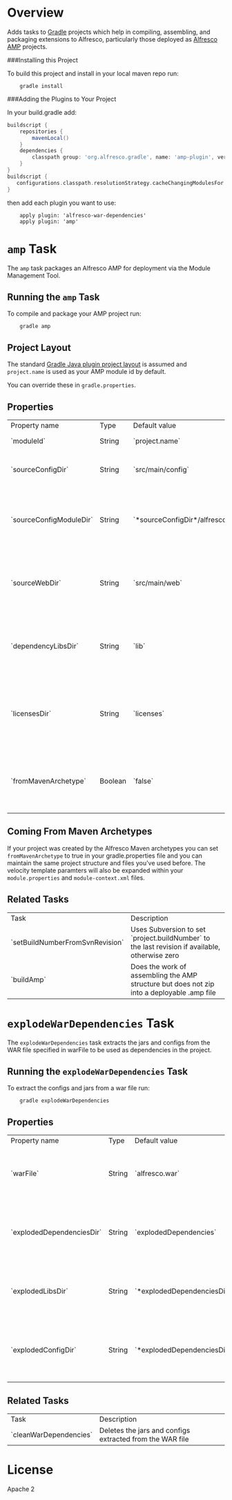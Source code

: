 Overview
========

Adds tasks to [Gradle](http://gradle.org) projects which help in compiling, assembling,
and packaging extensions to Alfresco, particularly those deployed as
[Alfresco AMP](http://wiki.alfresco.com/wiki/AMP_Files) projects.

###Installing this Project

To build this project and install in your local maven repo run:

		gradle install
	

###Adding the Plugins to Your Project

In your build.gradle add:

```groovy
buildscript {
	repositories {
		mavenLocal()
	}
	dependencies {
		classpath group: 'org.alfresco.gradle', name: 'amp-plugin', version: '1.0-SNAPSHOT'
	}
}
buildscript {
   configurations.classpath.resolutionStrategy.cacheChangingModulesFor 0, 'seconds'
}
```


then add each plugin you want to use:

		apply plugin: 'alfresco-war-dependencies'
		apply plugin: 'amp'



`amp` Task
==========

The `amp` task packages an Alfresco AMP for deployment via the Module Management Tool.

Running the `amp` Task
----------------------

To compile and package your AMP project run:

		gradle amp

Project Layout
--------------

The standard [Gradle Java plugin project layout](http://gradle.org/docs/current/userguide/java_plugin.html#N11D6B)
is assumed and `project.name` is used as your AMP module id by default.  

You can override these in `gradle.properties`.

Properties
----------

<table>
	<tr>
		<td>Property name</td>
		<td>Type</td>
		<td>Default value</td>
		<td>Description</td>
	</tr>
	<tr>
		<td>`moduleId`</td>
		<td>String</td>
		<td>`project.name`</td>
		<td>The AMP module id</td>
	</tr>
	<tr>
		<td>`sourceConfigDir`</td>
		<td>String</td>
		<td>`src/main/config`</td>
		<td>The source directory for configuration files</td>
	</tr>
	<tr>
		<td>`sourceConfigModuleDir`</td>
		<td>String</td>
		<td>`*sourceConfigDir*/alfresco/module/*moduleId*`</td>
		<td>The source directory for AMP module-specific configuration files</td>
	</tr>
	<tr>
		<td>`sourceWebDir`</td>
		<td>String</td>
		<td>`src/main/web`</td>
		<td>The source directory for web files such as JSP, CSS, and JavaScript files</td>
	</tr>
	<tr>
		<td>`dependencyLibsDir`</td>
		<td>String</td>
		<td>`lib`</td>
		<td>Directory containing jar files that should be copied into the AMP for deployment</td>
	</tr>
	<tr>
		<td>`licensesDir`</td>
		<td>String</td>
		<td>`licenses`</td>
		<td>Directory containing license files that should be copied into the AMP for deployment</td>
	</tr>
	<tr>
		<td>`fromMavenArchetype`</td>
		<td>Boolean</td>
		<td>`false`</td>
		<td>Whether or not this project was create from the Alfresco Maven archetypes</td>
	</tr>
</table>

Coming From Maven Archetypes
----------------------------

If your project was created by the Alfresco Maven archetypes you can set `fromMavenArchetype`
to true in your gradle.properties file and you can maintain the same project structure and files
you've used before.  The velocity template paramters will also be expanded within your 
`module.properties` and `module-context.xml` files.

Related Tasks
-------------

<table>
	<tr>
		<td>Task</td>
		<td>Description</td>
	</tr>
	<tr>
		<td>`setBuildNumberFromSvnRevision`</td>
		<td>Uses Subversion to set `project.buildNumber` to the last revision if available, otherwise zero</td>
	</tr>
	<tr>
		<td>`buildAmp`</td>
		<td>Does the work of assembling the AMP structure but does not zip into a deployable .amp file</td>
	</tr>
</table>




`explodeWarDependencies` Task
=============================

The `explodeWarDependencies` task extracts the jars and configs from the WAR file specified in warFile
to be used as dependencies in the project.

Running the `explodeWarDependencies` Task
----------------------

To extract the configs and jars from a war file run:

		gradle explodeWarDependencies
		
Properties
----------

<table>
	<tr>
		<td>Property name</td>
		<td>Type</td>
		<td>Default value</td>
		<td>Description</td>
	</tr>
	<tr>
		<td>`warFile`</td>
		<td>String</td>
		<td>`alfresco.war`</td>
		<td>The path to the WAR file that should be used as a dependencies source</td>
	</tr>
	<tr>
		<td>`explodedDependenciesDir`</td>
		<td>String</td>
		<td>`explodedDependencies`</td>
		<td>The path to the directory where the extracted dependencies should be placed</td>
	</tr>
	<tr>
		<td>`explodedLibsDir`</td>
		<td>String</td>
		<td>`*explodedDependenciesDir*/lib`</td>
		<td>The path to the directory where the extracted jars should be placed</td>
	</tr>
	<tr>
		<td>`explodedConfigDir`</td>
		<td>String</td>
		<td>`*explodedDependenciesDir*/config`</td>
		<td>The path to the directory where the extracted configuration files should be placed</td>
	</tr>
</table>

Related Tasks
-------------

<table>
	<tr>
		<td>Task</td>
		<td>Description</td>
	</tr>
	<tr>
		<td>`cleanWarDependencies`</td>
		<td>Deletes the jars and configs extracted from the WAR file</td>
	</tr>
</table>


License
=======

Apache 2

